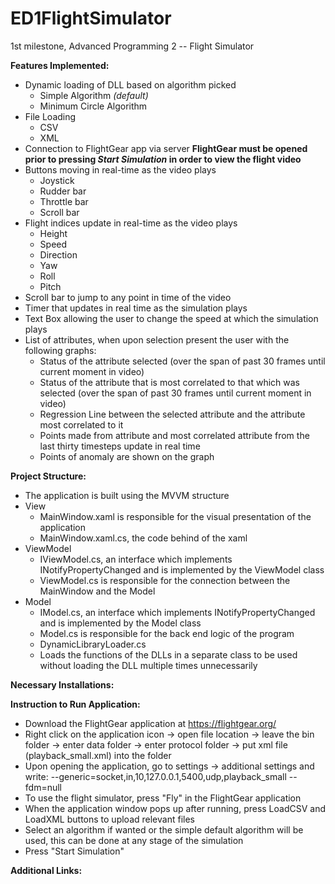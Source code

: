 # ED1FlightSimulator
1st milestone, Advanced Programming 2 -- Flight Simulator

**Features Implemented:**
* Dynamic loading of DLL based on algorithm picked
  * Simple Algorithm *(default)*
  * Minimum Circle Algorithm
* File Loading
  * CSV
  * XML
* Connection to FlightGear app via server **FlightGear must be opened prior to pressing *Start Simulation* in order to view the flight video**
* Buttons moving in real-time as the video plays
  * Joystick
  * Rudder bar
  * Throttle bar
  * Scroll bar
* Flight indices update in real-time as the video plays
  * Height
  * Speed
  * Direction
  * Yaw
  * Roll
  * Pitch
* Scroll bar to jump to any point in time of the video
* Timer that updates in real time as the simulation plays 
* Text Box allowing the user to change the speed at which the simulation plays 
* List of attributes, when upon selection present the user with the following graphs:
  * Status of the attribute selected (over the span of past 30 frames until current moment in video)
  * Status of the attribute that is most correlated to that which was selected (over the span of past 30 frames until current moment in video)
  * Regression Line between the selected attribute and the attribute most correlated to it
   * Points made from attribute and most correlated attribute from the last thirty timesteps update in real time
   * Points of anomaly are shown on the graph 
      

**Project Structure:**
* The application is built using the MVVM structure 
 * View
   *  MainWindow.xaml is responsible for the visual presentation of the application 
   *  MainWindow.xaml.cs, the code behind of the xaml
 * ViewModel
   *  IViewModel.cs, an interface which implements INotifyPropertyChanged and is implemented by the ViewModel class
   *  ViewModel.cs is responsible for the connection between the MainWindow and the Model  
 * Model
   *  IModel.cs, an interface which implements INotifyPropertyChanged and is implemented by the Model class
   *  Model.cs is responsible for the back end logic of the program 
   *  DynamicLibraryLoader.cs 
     *  Loads the functions of the DLLs in a separate class to be used without loading the DLL multiple times unnecessarily 

**Necessary Installations:**

**Instruction to Run Application:**
* Download the FlightGear application at https://flightgear.org/
* Right click on the application icon -> open file location -> leave the bin folder -> enter data folder -> enter protocol folder -> put xml file (playback_small.xml) into the folder 
* Upon opening the application, go to settings -> additional settings and write: --generic=socket,in,10,127.0.0.1,5400,udp,playback_small
--fdm=null
* To use the flight simulator, press "Fly" in the FlightGear application 
* When the application window pops up after running, press LoadCSV and LoadXML buttons to upload relevant files 
* Select an algorithm if wanted or the simple default algorithm will be used, this can be done at any stage of the simulation
* Press "Start Simulation"

**Additional Links:**

